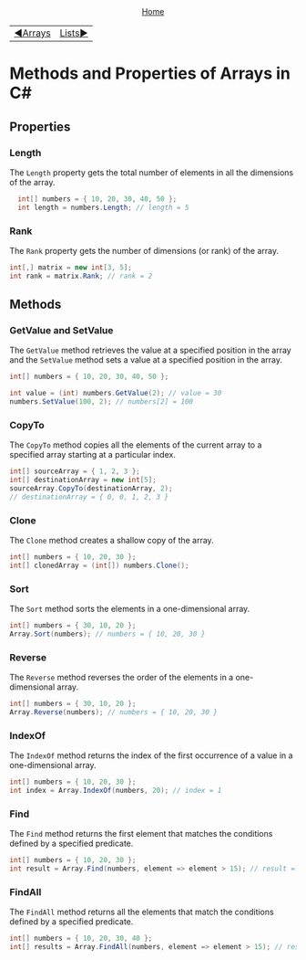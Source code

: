 <div align="center">
    <a href="/README.md">Home</a>
</div>
<table align=center>
    <tr>
        <td align="left">
            <a href="./01_basic.md">◀️Arrays</a>
        </td>
        <td align="right">
            <a href="../lists/01_basic.md">Lists▶️</a>
        </td>
    </tr>
</table>

# Methods and Properties of Arrays in C#

## Properties

### Length
The `Length` property gets the total number of elements in all the dimensions of the array.
```csharp
  int[] numbers = { 10, 20, 30, 40, 50 };
  int length = numbers.Length; // length = 5
```

### Rank
The `Rank` property gets the number of dimensions (or rank) of the array.
```csharp
int[,] matrix = new int[3, 5];
int rank = matrix.Rank; // rank = 2
```

## Methods

### GetValue and SetValue
The `GetValue` method retrieves the value at a specified position in the array and the `SetValue` method sets a value at a specified position in the array.
```csharp
int[] numbers = { 10, 20, 30, 40, 50 };

int value = (int) numbers.GetValue(2); // value = 30
numbers.SetValue(100, 2); // numbers[2] = 100
```

### CopyTo
The `CopyTo` method copies all the elements of the current array to a specified array starting at a particular index.
```csharp
int[] sourceArray = { 1, 2, 3 };
int[] destinationArray = new int[5];
sourceArray.CopyTo(destinationArray, 2);
// destinationArray = { 0, 0, 1, 2, 3 }
```

### Clone
The `Clone` method creates a shallow copy of the array.
```csharp
int[] numbers = { 10, 20, 30 };
int[] clonedArray = (int[]) numbers.Clone();
```

### Sort
The `Sort` method sorts the elements in a one-dimensional array.
```csharp
int[] numbers = { 30, 10, 20 };
Array.Sort(numbers); // numbers = { 10, 20, 30 }
```

### Reverse
The `Reverse` method reverses the order of the elements in a one-dimensional array.
```csharp
int[] numbers = { 30, 10, 20 };
Array.Reverse(numbers); // numbers = { 10, 20, 30 }
```

### IndexOf
The `IndexOf` method returns the index of the first occurrence of a value in a one-dimensional array.
```csharp
int[] numbers = { 10, 20, 30 };
int index = Array.IndexOf(numbers, 20); // index = 1
```

### Find
The `Find` method returns the first element that matches the conditions defined by a specified predicate.
```csharp
int[] numbers = { 10, 20, 30 };
int result = Array.Find(numbers, element => element > 15); // result = 20
```

### FindAll
The `FindAll` method returns all the elements that match the conditions defined by a specified predicate.
```csharp
int[] numbers = { 10, 20, 30, 40 };
int[] results = Array.FindAll(numbers, element => element > 15); // results = { 20, 30, 40 }
```
